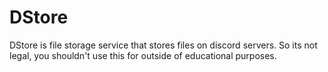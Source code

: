 # DStore
DStore is file storage service that stores files on discord servers.
So its not legal, you shouldn't use this for outside of educational purposes.
